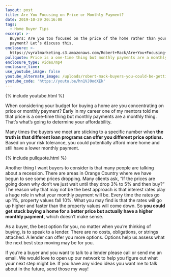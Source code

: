 ```yaml
---
layout: post
title: Are You Focusing on Price or Monthly Payment?
date: 2019-10-29 20:16:00
tags:
  - Home Buyer Tips
excerpt: >-
  Buyers: Are you too focused on the price of the home rather than your monthly
  payment? Let’s discuss this.
enclosure: >-
  https://vyralmarketing.s3.amazonaws.com/Robert+Mack/Are+You+Focusing+on+Price+or+Monthly+Payment_.mp4
pullquote: Price is a one-time thing but monthly payments are a monthly thing.
enclosure_type: video/mp4
enclosure_time:
use_youtube_image: false
youtube_alternate_image: /uploads/robert-mack-buyers-you-could-be-getting-a-better-deal-youtube.png
youtube_code: 'https://youtu.be/hn1VJ0odXEk'
---
```


{% include youtube.html %}

When considering your budget for buying a home are you concentrating on price or monthly payment? Early in my career one of my mentors told me that price is a one-time thing but monthly payments are a monthly thing. That’s what’s going to determine your affordability.&nbsp;

Many times the buyers we meet are sticking to a specific number when **the truth is that different loan programs can offer you different price options.** Based on your risk tolerance, you could potentially afford more home and still have a lower monthly payment.&nbsp;

{% include pullquote.html %}

Another thing I want buyers to consider is that many people are talking about a recession. There are areas in Orange Country where we have begun to see some prices dropping. Many clients ask, “If the prices are going down why don’t we just wait until they drop 3% to 5% and then buy?” The reason why that may not be the best approach is that interest rates play a huge role in what your monthly payment will be. Every time the rates go up 1%, property values fall 10%. What you may find is that the rates will go up higher and faster than the property values will come down. So **you could get stuck buying a home for a better price but actually have a higher monthly payment,** which doesn’t make sense.&nbsp;

As a buyer, the best option for you, no matter when you’re thinking of buying, is to speak to a lender. There are no costs, obligations, or strings attached. A lender can offer you more options. Options help us assess what the next best step moving may be for you.&nbsp;

If you’re a buyer and you want to talk to a lender please call or send me an email. We would love to open up our network to help you figure out what your next step might be. If you have any video ideas you want me to talk about in the future, send those my way\!